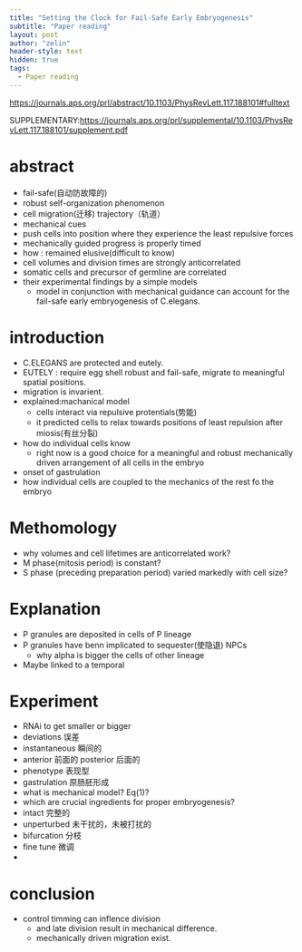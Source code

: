 ```yaml
---
title: "Setting the Clock for Fail-Safe Early Embryogenesis"
subtitle: "Paper reading"
layout: post
author: "zelin"
header-style: text
hidden: true
tags:
  - Paper reading
---
```


https://journals.aps.org/prl/abstract/10.1103/PhysRevLett.117.188101#fulltext

SUPPLEMENTARY:https://journals.aps.org/prl/supplemental/10.1103/PhysRevLett.117.188101/supplement.pdf

# abstract

* fail-safe(自动防故障的)
* robust self-organization phenomenon
* cell migration(迁移) trajectory（轨道）
* mechanical cues
* push cells into position where they experience the least repulsive forces
* mechanically guided progress is properly timed
* how : remained elusive(difficult to know)
* cell volumes and division times are strongly anticorrelated 
* somatic cells and precursor of germline are correlated
* their experimental findings by a simple models
  * model in conjunction with mechanical guidance can account for the fail-safe early embryogenesis of C.elegans.

# introduction

* C.ELEGANS are protected and eutely.
* EUTELY : require egg shell robust and fail-safe, migrate to meaningful spatial positions.
* migration is invarient.
* explained:machanical model
  * cells interact via repulsive protentials(势能)
  * it predicted cells to relax towards positions of least repulsion after miosis(有丝分裂)
* how do individual cells know 
  * right now is a good choice for a meaningful and robust mechanically driven arrangement of all cells in the embryo
* onset of gastrulation
* how individual cells are coupled to the mechanics of the rest fo the embryo

# Methomology
* why volumes and cell lifetimes are anticorrelated work?
* M phase(mitosis period) is constant?
* S phase (preceding preparation period) varied markedly with cell size?


# Explanation
* P granules are deposited in cells of P lineage
* P granules have benn implicated to sequester(使隐退) NPCs
  * why alpha is bigger the cells of other lineage
* Maybe linked to a temporal 

# Experiment
* RNAi to get smaller or bigger
* deviations 误差
* instantaneous 瞬间的
* anterior 前面的 posterior 后面的 
* phenotype 表现型
* gastrulation 原肠胚形成
* what is mechanical model? Eq(1)? 
* which are crucial ingredients for proper embryogenesis?
* intact 完整的
* unperturbed 未干扰的，未被打扰的
* bifurcation 分枝
* fine tune 微调
* 

# conclusion
* control timming can inflence division
  * and late division result in mechanical difference.
  * mechanically driven migration exist.